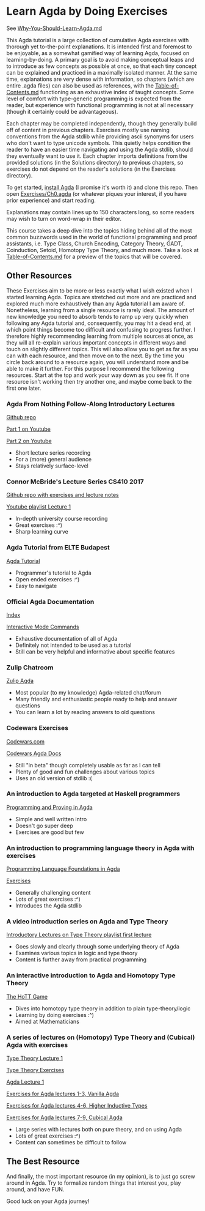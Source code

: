 # Learn Agda by Doing Exercises

See [Why-You-Should-Learn-Agda.md](Why-You-Should-Learn-Agda.md)

This Agda tutorial is a large collection of cumulative Agda exercises with thorough yet to-the-point explanations. It is intended first and foremost to be enjoyable, as a somewhat gamified way of learning Agda, focused on learning-by-doing. A primary goal is to avoid making conceptual leaps and to introduce as few concepts as possible at once, so that each tiny concept can be explained and practiced in a maximally isolated manner. At the same time, explanations are very dense with information, so chapters (which are entire .agda files) can also be used as references, with the [Table-of-Contents.md](Table-of-Contents.md) functioning as an exhaustive index of taught concepts. Some level of comfort with type-generic programming is expected from the reader, but experience with functional programming is not at all necessary (though it certainly could be advantageous).

Each chapter may be completed independently, though they generally build off of content in previous chapters. Exercises mostly use naming conventions from the Agda stdlib while providing ascii synonyms for users who don't want to type unicode symbols. This quietly helps condition the reader to have an easier time navigating and using the Agda stdlib, should they eventually want to use it. Each chapter imports definitions from the provided solutions (in the Solutions directory) to previous chapters, so exercises do not depend on the reader's solutions (in the Exercises directory).

To get started, [install Agda](How-To-Install-Agda.md) (I promise it's worth it) and clone this repo. Then open [Exercises/Ch0.agda](Exercises/Ch0.agda) (or whatever piques your interest, if you have prior experience) and start reading.

Explanations may contain lines up to 150 characters long, so some readers may wish to turn on word-wrap in their editor.

This course takes a deep dive into the topics hiding behind all of the most common buzzwords used in the world of functional programming and proof assistants, i.e. Type Class, Church Encoding, Category Theory, GADT, Coinduction, Setoid, Homotopy Type Theory, and much more. Take a look at [Table-of-Contents.md](Table-of-Contents.md) for a preview of the topics that will be covered.

## Other Resources

These Exercises aim to be more or less exactly what I wish existed when I started learning Agda. Topics are stretched out more and are practiced and explored much more exhaustively than any Agda tutorial I am aware of. Nonetheless, learning from a single resource is rarely ideal. The amount of new knowledge you need to absorb tends to ramp up very quickly when following any Agda tutorial and, consequently, you may hit a dead end, at which point things become too difficult and confusing to progress further. I therefore highly recommending learning from multiple sources at once, as they will all re-explain various important concepts in different ways and touch on slightly different topics. This will also allow you to get as far as you can with each resource, and then move on to the next. By the time you circle back around to a resource again, you will understand more and be able to make it further. For this purpose I recommend the following resources. Start at the top and work your way down as you see fit. If one resource isn't working then try another one, and maybe come back to the first one later.

### Agda From Nothing Follow-Along Introductory Lectures

[Github repo](https://github.com/scott-fleischman/agda-from-nothing)

[Part 1 on Youtube](https://www.youtube.com/watch?v=-i-QQ36Nfsk)

[Part 2 on Youtube](https://www.youtube.com/watch?v=XprGyVWXwks)

- Short lecture series recording
- For a (more) general audience
- Stays relatively surface-level

### Connor McBride's Lecture Series CS410 2017

[Github repo with exercises and lecture notes](https://github.com/pigworker/CS410-17)

[Youtube playlist Lecture 1](https://www.youtube.com/watch?v=O4oczQry9Jw&list=PLqggUNm8QSqmeTg5n37oxBif-PInUfTJ2&t=500s)

- In-depth university course recording
- Great exercises :^)
- Sharp learning curve

### Agda Tutorial from ELTE Budapest

[Agda Tutorial](https://people.inf.elte.hu/divip/AgdaTutorial/Index.html)

- Programmer's tutorial to Agda
- Open ended exercises :^)
- Easy to navigate

### Official Agda Documentation

[Index](https://agda.readthedocs.io/en/latest/language/index.html)

[Interactive Mode Commands](https://agda.readthedocs.io/en/latest/tools/emacs-mode.html#keybindings)

- Exhaustive documentation of all of Agda
- Definitely not intended to be used as a tutorial
- Still can be very helpful and informative about specific features

### Zulip Chatroom

[Zulip Agda](https://agda.zulipchat.com/)

- Most popular (to my knowledge) Agda-related chat/forum
- Many friendly and enthusiastic people ready to help and answer questions
- You can learn a lot by reading answers to old questions

### Codewars Exercises

[Codewars.com](https://www.codewars.com/)

[Codewars Agda Docs](https://docs.codewars.com/languages/agda)

- Still "in beta" though completely usable as far as I can tell
- Plenty of good and fun challenges about various topics
- Uses an old version of stdlib :(

### An introduction to Agda targeted at Haskell programmers

[Programming and Proving in Agda](https://github.com/jespercockx/agda-lecture-notes/blob/master/agda.pdf)

- Simple and well written intro
- Doesn't go super deep
- Exercises are good but few

### An introduction to programming language theory in Agda with exercises

[Programming Language Foundations in Agda](https://plfa.github.io/Preface/)

[Exercises](https://github.com/plfa/plfa.github.io/tree/dev/courses/TSPL/2022)

- Generally challenging content
- Lots of great exercises :^)
- Introduces the Agda stdlib

### A video introduction series on Agda and Type Theory

[Introductory Lectures on Type Theory playlist first lecture](https://www.youtube.com/watch?v=Y7blCeETJo8&list=PL3XL6suc7Hp70kLZVUImSDYXd4GE_E8Ys)

- Goes slowly and clearly through some underlying theory of Agda
- Examines various topics in logic and type theory
- Content is further away from practical programming

### An interactive introduction to Agda and Homotopy Type Theory

[The HoTT Game](https://thehottgameguide.readthedocs.io/en/latest/index.html)

- Dives into homotopy type theory in addition to plain type-theory/logic
- Learning by doing exercises :^)
- Aimed at Mathematicians

### A series of lectures on (Homotopy) Type Theory and (Cubical) Agda with exercises

[Type Theory Lecture 1](https://www.youtube.com/watch?v=HvYYCHMeM-8&list=PLtIZ5qxwSNnzpNqfXzJjlHI9yCAzRzKtx&index=1)

[Type Theory Exercises](https://github.com/martinescardo/HoTTEST-Summer-School/tree/main/HoTT/Worksheets)

[Agda Lecture 1](https://www.youtube.com/watch?v=fJxWLQaaCX4&list=PLtIZ5qxwSNnzpNqfXzJjlHI9yCAzRzKtx&index=3)

[Exercises for Agda lectures 1-3, Vanilla Agda](https://github.com/martinescardo/HoTTEST-Summer-School/tree/main/Agda/Exercises)

[Exercises for Agda lectures 4-6, Higher Inductive Types](https://github.com/martinescardo/HoTTEST-Summer-School/tree/main/Agda/HITs)

[Exercises for Agda lectures 7-9, Cubical Agda](https://github.com/martinescardo/HoTTEST-Summer-School/tree/main/Agda/Cubical)

- Large series with lectures both on pure theory, and on using Agda
- Lots of great exercises :^)
- Content can sometimes be difficult to follow

## The Best Resource

And finally, the most important resource (in my opinion), is to just go screw around in Agda. Try to formalize random things that interest you, play around, and have FUN.

Good luck on your Agda journey!